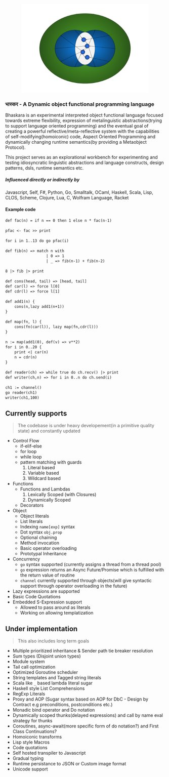 <div align="center">
<img src="Bhaskara.png" height="280em" width="400em"/>
</div>

### भास्कर - A Dynamic object functional programming language

Bhaskara is an experimental interpreted object functional language focused towards extreme flexibility, expression of metalinguistic abstractions(trying to support language oriented programming) and the eventual goal of creating a powerful reflective/meta-reflective system with the capabilities of self-modifying(homoiconic) code, Aspect Oriented Programming and dynamically changing runtime semantics(by providing a Metaobject Protocol).

This project serves as an explorational workbench for experimenting and testing idiosyncratic linguistic abstractions and language constructs, design patterns, dsls, runtime semantics etc. 

##### Influenced directly or indirectly by
Javascript, Self, F#, Python, Go, Smalltalk, OCaml, Haskell, Scala, Lisp, CLOS, Scheme, Clojure, Lua, C, Wolfram Language, Racket

#### Example code
```
def fac(n) = if n == 0 then 1 else n * fac(n-1)

pfac <- fac >> print

for i in 1..13 do go pfac(i)

def fib(n) => match n with
                  | 0 => 1
                  | _ => fib(n-1) + fib(n-2)

8 |> fib |> print

def cons(head, tail) => [head, tail]
def car(l) => force l[0]
def cdr(l) => force l[1]

def add1(n) {
    cons(n,lazy add1(n+1))
}

def map(fn, l) {
    cons(fn(car(l)), lazy map(fn,cdr(l)))
}

n := map(add1(0), def(v) => v**2)
for i in 0..20 {
    print <| car(n)
    n = cdr(n)
}

def reader(ch) => while true do ch.recv() |> print
def writer(ch,n) => for i in 0..n do ch.send(i)

ch1 := channel()
go reader(ch1)
writer(ch1,100)
```

## Currently supports
> The codebase is under heavy developement(in a primitive quality state) and constantly updated
* Control Flow
    * if-elif-else
    * for loop
    * while loop
    * pattern matching with guards
        1. Literal based 
        2. Variable based
        3. Wildcard based
* Functions
    * Functions and Lambdas 
        1. Lexically Scoped (with Closures)
        2. Dynamically Scoped
    * Decorators
* Object
    * Object literals
    * List literals
    * Indexing `name[exp]` syntax
    * Dot syntax `obj.prop`
    * Optional chaining
    * Method invocation
    * Basic operator overloading
    * Prototypal Inheritance
* Concurrency
    * `go` syntax supported (currently assigns a thread from a thread pool)
    * `go` expression returns an Async Future/Promise which is fulfilled with the return value of routine
    * `channel` currently supported through objects(will give syntactic support through operator overloading in the future)
* Lazy expressions are supported
* Basic Code Quotations
* Embedded S-Expression support
    * Allowed to pass around as literals
    * Working on allowing templatization

## Under implementation
> This also includes long term goals
* Multiple prioritized inheritance & Sender path tie breaker resolution
* Sum types (Disjoint union types)
* Module system
* Tail call optimization
* Optimized Goroutine scheduler
* String templates and Tagged string literals
* Scala like `_` based lambda literal sugar
* Haskell style List Comprehensions
* RegExp Literals
* Proxy and AOP (Sugar syntax based on AOP for DbC - Design by Contract e.g preconditions, postconditions etc.)
* Monadic bind operator and Do notation
* Dynamically scoped thunks(delayed expressions) and call by name eval strategy for thunks
* Coroutines, async-await(more specific form of do notation?) and First Class Continuations?
* Homoiconic transforms
* Lisp style Macros
* Code quotations
* Self hosted transpiler to Javascript
* Gradual typing
* Runtime persistance to JSON or Custom image format
* Unicode support

